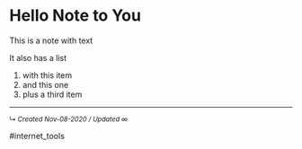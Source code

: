 # Hello Note to You
This is a note with text

It also has a list
1. with this item
2. and this one
3. plus a third item

------------------------
<small>↳ <i>Created Nov-08-2020 / Updated ∞ </i></small>

#internet_tools 